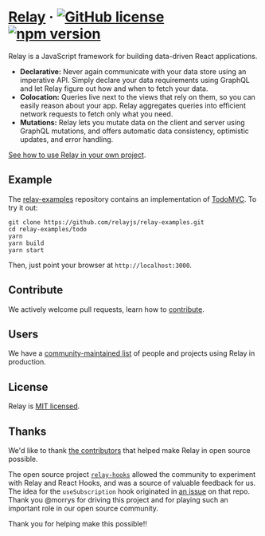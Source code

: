 # [Relay](https://relay.dev) &middot; [![GitHub license](https://img.shields.io/badge/license-MIT-blue.svg)](https://github.com/facebook/relay/blob/main/LICENSE) [![npm version](https://img.shields.io/npm/v/react-relay.svg??style=flat)](https://www.npmjs.com/package/react-relay)

Relay is a JavaScript framework for building data-driven React applications.

* **Declarative:** Never again communicate with your data store using an imperative API. Simply declare your data requirements using GraphQL and let Relay figure out how and when to fetch your data.
* **Colocation:** Queries live next to the views that rely on them, so you can easily reason about your app. Relay aggregates queries into efficient network requests to fetch only what you need.
* **Mutations:** Relay lets you mutate data on the client and server using GraphQL mutations, and offers automatic data consistency, optimistic updates, and error handling.

[See how to use Relay in your own project](https://relay.dev/docs/en/introduction-to-relay).

## Example

The [relay-examples](https://github.com/relayjs/relay-examples) repository contains an implementation of [TodoMVC](http://todomvc.com/). To try it out:

```
git clone https://github.com/relayjs/relay-examples.git
cd relay-examples/todo
yarn
yarn build
yarn start
```

Then, just point your browser at `http://localhost:3000`.

## Contribute

We actively welcome pull requests, learn how to [contribute](./.github/CONTRIBUTING.md).

## Users

We have a [community-maintained list](https://relay.dev/users/) of people and projects using Relay in production.

## License

Relay is [MIT licensed](./LICENSE).

## Thanks

We'd like to thank [the contributors](https://github.com/facebook/relay/graphs/contributors) that helped make Relay in open source possible.

The open source project [`relay-hooks`](https://github.com/relay-tools/relay-hooks) allowed the community to experiment with Relay and React Hooks, and was a source of valuable feedback for us. The idea for the `useSubscription` hook originated in [an issue](https://github.com/relay-tools/relay-hooks/issues/5#issuecomment-603930570) on that repo. Thank you @morrys for driving this project and for playing such an important role in our open source community.

Thank you for helping make this possible!!

